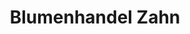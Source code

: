 ---
title: "Blumenhandel Zahn"
url: /brandenburg-an-der-havel/blumenhandel-zahn-bahnhofspassage/
shop: Blumen
---